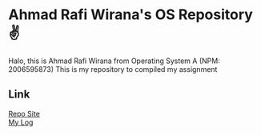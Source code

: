 # Ahmad Rafi Wirana's OS Repository ✌️
Halo, this is Ahmad Rafi Wirana from Operating System A (NPM: 2006595873)
This is my repository to compiled my assignment

## Link
[Repo Site](https://ahmadrafidev.github.io/os212/) \
[My Log](https://ahmadrafidev.github.io/os212/TXT/mylog.txt)
